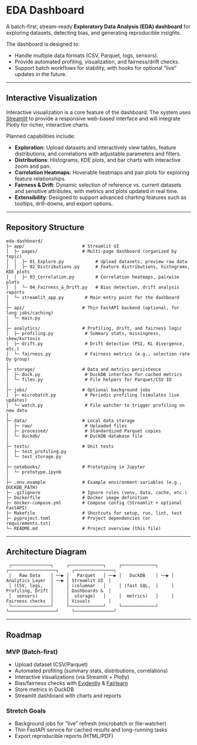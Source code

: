 # EDA Dashboard

A batch-first, stream-ready **Exploratory Data Analysis (EDA) dashboard** for exploring datasets, detecting bias, and generating reproducible insights.  

The dashboard is designed to:  
- Handle multiple data formats (CSV, Parquet, logs, sensors).  
- Provide automated profiling, visualization, and fairness/drift checks.  
- Support batch workflows for stability, with hooks for optional “live” updates in the future.  

---

## Interactive Visualization

Interactive visualization is a core feature of the dashboard. The system uses [Streamlit](https://streamlit.io/) to provide a responsive web-based interface and will integrate Plotly for richer, interactive charts.  

Planned capabilities include:  
- **Exploration**: Upload datasets and interactively view tables, feature distributions, and correlations with adjustable parameters and filters.  
- **Distributions**: Histograms, KDE plots, and bar charts with interactive zoom and pan.  
- **Correlation Heatmaps**: Hoverable heatmaps and pair plots for exploring feature relationships.  
- **Fairness & Drift**: Dynamic selection of reference vs. current datasets and sensitive attributes, with metrics and plots updated in real time.  
- **Extensibility**: Designed to support advanced charting features such as tooltips, drill-downs, and export options.  

---

## Repository Structure

```text
eda-dashboard/
├─ app/                      # Streamlit UI
│  ├─ pages/                 # Multi-page dashboard (organized by topic)
│  │  ├─ 01_Explore.py            # Upload datasets, preview raw data
│  │  ├─ 02_Distributions.py      # Feature distributions, histograms, KDE plots
│  │  ├─ 03_Correlation.py        # Correlation heatmaps, pairwise plots
│  │  └─ 04_Fairness_&_Drift.py   # Bias detection, drift analysis reports
│  └─ streamlit_app.py        # Main entry point for the dashboard
│
├─ api/                      # Thin FastAPI backend (optional, for long jobs/caching)
│  └─ main.py
│
├─ analytics/                # Profiling, drift, and fairness logic
│  ├─ profiling.py            # Summary stats, missingness, skew/kurtosis
│  ├─ drift.py                # Drift detection (PSI, KL divergence, etc.)
│  └─ fairness.py             # Fairness metrics (e.g., selection rate by group)
│
├─ storage/                  # Data and metrics persistence
│  ├─ duck.py                 # DuckDB interface for cached metrics
│  └─ files.py                # File helpers for Parquet/CSV IO
│
├─ jobs/                     # Optional background jobs
│  ├─ microbatch.py           # Periodic profiling (simulates live updates)
│  └─ watch.py                # File watcher to trigger profiling on new data
│
├─ data/                     # Local data storage
│  ├─ raw/                    # Uploaded files
│  ├─ processed/              # Standardized Parquet copies
│  └─ duckdb/                 # DuckDB database file
│
├─ tests/                    # Unit tests
│  ├─ test_profiling.py
│  └─ test_storage.py
│
├─ notebooks/                # Prototyping in Jupyter
│  └─ prototype.ipynb
│
├─ .env.example              # Example environment variables (e.g., DUCKDB_PATH)
├─ .gitignore                # Ignore rules (venv, data, cache, etc.)
├─ Dockerfile                # Docker image definition
├─ docker-compose.yml        # Compose config (Streamlit + optional FastAPI)
├─ Makefile                  # Shortcuts for setup, run, lint, test
├─ pyproject.toml            # Project dependencies (or requirements.txt)
└─ README.md                 # Project overview (this file)
````

---

## Architecture Diagram

```text
 ┌───────────────┐     ┌─────────────┐     ┌─────────────┐     ┌──────────────────┐     ┌───────────────┐
 │   Raw Data    │ ──▶ │   Parquet   │ ──▶ │   DuckDB    │ ──▶ │ Analytics Layer  │ ──▶ │ Streamlit UI  │
 │ (CSV, logs,   │     │ (columnar   │     │ (fast SQL,  │     │ Profiling, Drift │     │ Dashboards &  │
 │  sensors)     │     │  storage)   │     │  metrics)   │     │ Fairness checks  │     │ Visuals       │
 └───────────────┘     └─────────────┘     └─────────────┘     └──────────────────┘     └───────────────┘
```

---

## Roadmap

### MVP (Batch-first)

* Upload dataset (CSV/Parquet)
* Automated profiling (summary stats, distributions, correlations)
* Interactive visualizations (via Streamlit + Plotly)
* Bias/fairness checks with [Evidently](https://github.com/evidentlyai/evidently) & [Fairlearn](https://github.com/fairlearn/fairlearn)
* Store metrics in DuckDB
* Streamlit dashboard with charts and reports

### Stretch Goals

* Background jobs for “live” refresh (microbatch or file-watcher)
* Thin FastAPI service for cached results and long-running tasks
* Export reproducible reports (HTML/PDF)

